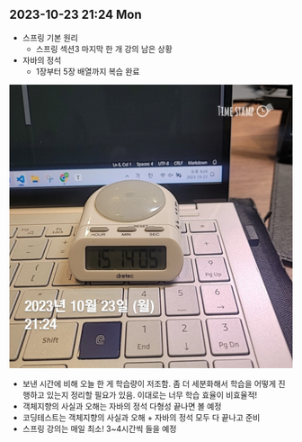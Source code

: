 ## 2023-10-23 21:24 Mon
- 스프링 기본 원리
  - 스프링 섹션3 마지막 한 개 강의 남은 상황
- 자바의 정석
  - 1장부터 5장 배열까지 복습 완료

![Alt text](image.png)
- 보낸 시간에 비해 오늘 한 게 학습량이 저조함. 좀 더 세분화해서 학습을 어떻게 진행하고 있는지 정리할 필요가 있음. 이대로는 너무 학습 효율이 비효율적!
- 객체지향의 사실과 오해는 자바의 정석 다형성 끝나면 볼 예정
- 코딩테스트는 객체지향의 사실과 오해 + 자바의 정석 모두 다 끝나고 준비
- 스프링 강의는 매일 최소! 3~4시간씩 들을 예정